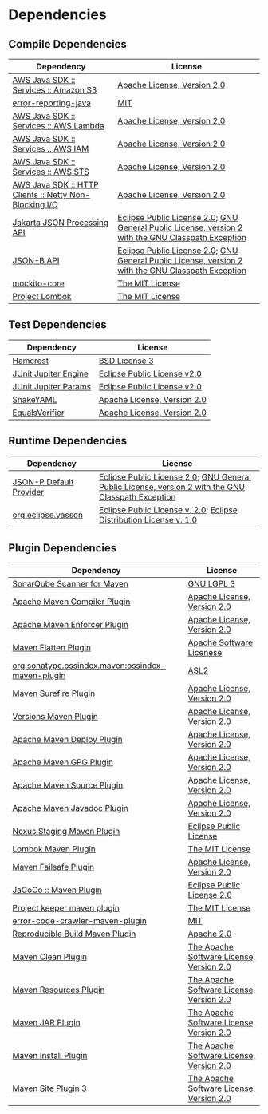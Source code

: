 <!-- @formatter:off -->
# Dependencies

## Compile Dependencies

| Dependency                                                  | License                                                                                                      |
| ----------------------------------------------------------- | ------------------------------------------------------------------------------------------------------------ |
| [AWS Java SDK :: Services :: Amazon S3][0]                  | [Apache License, Version 2.0][1]                                                                             |
| [error-reporting-java][2]                                   | [MIT][3]                                                                                                     |
| [AWS Java SDK :: Services :: AWS Lambda][0]                 | [Apache License, Version 2.0][1]                                                                             |
| [AWS Java SDK :: Services :: AWS IAM][0]                    | [Apache License, Version 2.0][1]                                                                             |
| [AWS Java SDK :: Services :: AWS STS][0]                    | [Apache License, Version 2.0][1]                                                                             |
| [AWS Java SDK :: HTTP Clients :: Netty Non-Blocking I/O][4] | [Apache License, Version 2.0][1]                                                                             |
| [Jakarta JSON Processing API][5]                            | [Eclipse Public License 2.0][6]; [GNU General Public License, version 2 with the GNU Classpath Exception][7] |
| [JSON-B API][8]                                             | [Eclipse Public License 2.0][6]; [GNU General Public License, version 2 with the GNU Classpath Exception][7] |
| [mockito-core][9]                                           | [The MIT License][10]                                                                                        |
| [Project Lombok][11]                                        | [The MIT License][12]                                                                                        |

## Test Dependencies

| Dependency                 | License                           |
| -------------------------- | --------------------------------- |
| [Hamcrest][13]             | [BSD License 3][14]               |
| [JUnit Jupiter Engine][15] | [Eclipse Public License v2.0][16] |
| [JUnit Jupiter Params][15] | [Eclipse Public License v2.0][16] |
| [SnakeYAML][17]            | [Apache License, Version 2.0][18] |
| [EqualsVerifier][19]       | [Apache License, Version 2.0][18] |

## Runtime Dependencies

| Dependency                   | License                                                                                                      |
| ---------------------------- | ------------------------------------------------------------------------------------------------------------ |
| [JSON-P Default Provider][5] | [Eclipse Public License 2.0][6]; [GNU General Public License, version 2 with the GNU Classpath Exception][7] |
| [org.eclipse.yasson][20]     | [Eclipse Public License v. 2.0][21]; [Eclipse Distribution License v. 1.0][22]                               |

## Plugin Dependencies

| Dependency                                              | License                                        |
| ------------------------------------------------------- | ---------------------------------------------- |
| [SonarQube Scanner for Maven][23]                       | [GNU LGPL 3][24]                               |
| [Apache Maven Compiler Plugin][25]                      | [Apache License, Version 2.0][26]              |
| [Apache Maven Enforcer Plugin][27]                      | [Apache License, Version 2.0][26]              |
| [Maven Flatten Plugin][28]                              | [Apache Software Licenese][18]                 |
| [org.sonatype.ossindex.maven:ossindex-maven-plugin][29] | [ASL2][18]                                     |
| [Maven Surefire Plugin][30]                             | [Apache License, Version 2.0][26]              |
| [Versions Maven Plugin][31]                             | [Apache License, Version 2.0][26]              |
| [Apache Maven Deploy Plugin][32]                        | [Apache License, Version 2.0][26]              |
| [Apache Maven GPG Plugin][33]                           | [Apache License, Version 2.0][18]              |
| [Apache Maven Source Plugin][34]                        | [Apache License, Version 2.0][26]              |
| [Apache Maven Javadoc Plugin][35]                       | [Apache License, Version 2.0][26]              |
| [Nexus Staging Maven Plugin][36]                        | [Eclipse Public License][37]                   |
| [Lombok Maven Plugin][38]                               | [The MIT License][3]                           |
| [Maven Failsafe Plugin][39]                             | [Apache License, Version 2.0][26]              |
| [JaCoCo :: Maven Plugin][40]                            | [Eclipse Public License 2.0][41]               |
| [Project keeper maven plugin][42]                       | [The MIT License][43]                          |
| [error-code-crawler-maven-plugin][44]                   | [MIT][3]                                       |
| [Reproducible Build Maven Plugin][45]                   | [Apache 2.0][18]                               |
| [Maven Clean Plugin][46]                                | [The Apache Software License, Version 2.0][18] |
| [Maven Resources Plugin][47]                            | [The Apache Software License, Version 2.0][18] |
| [Maven JAR Plugin][48]                                  | [The Apache Software License, Version 2.0][18] |
| [Maven Install Plugin][49]                              | [The Apache Software License, Version 2.0][18] |
| [Maven Site Plugin 3][50]                               | [The Apache Software License, Version 2.0][18] |

[0]: https://aws.amazon.com/sdkforjava
[1]: https://aws.amazon.com/apache2.0
[2]: https://github.com/exasol/error-reporting-java
[3]: https://opensource.org/licenses/MIT
[4]: https://aws.amazon.com/sdkforjava/http-clients/netty-nio-client
[5]: https://github.com/eclipse-ee4j/jsonp
[6]: https://projects.eclipse.org/license/epl-2.0
[7]: https://projects.eclipse.org/license/secondary-gpl-2.0-cp
[8]: https://eclipse-ee4j.github.io/jsonb-api
[9]: https://github.com/mockito/mockito
[10]: https://github.com/mockito/mockito/blob/main/LICENSE
[11]: https://projectlombok.org
[12]: https://projectlombok.org/LICENSE
[13]: http://hamcrest.org/JavaHamcrest/
[14]: http://opensource.org/licenses/BSD-3-Clause
[15]: https://junit.org/junit5/
[16]: https://www.eclipse.org/legal/epl-v20.html
[17]: http://www.snakeyaml.org
[18]: http://www.apache.org/licenses/LICENSE-2.0.txt
[19]: http://www.jqno.nl/equalsverifier
[20]: https://projects.eclipse.org/projects/ee4j.yasson
[21]: http://www.eclipse.org/legal/epl-v20.html
[22]: http://www.eclipse.org/org/documents/edl-v10.php
[23]: http://sonarsource.github.io/sonar-scanner-maven/
[24]: http://www.gnu.org/licenses/lgpl.txt
[25]: https://maven.apache.org/plugins/maven-compiler-plugin/
[26]: https://www.apache.org/licenses/LICENSE-2.0.txt
[27]: https://maven.apache.org/enforcer/maven-enforcer-plugin/
[28]: https://www.mojohaus.org/flatten-maven-plugin/
[29]: https://sonatype.github.io/ossindex-maven/maven-plugin/
[30]: https://maven.apache.org/surefire/maven-surefire-plugin/
[31]: http://www.mojohaus.org/versions-maven-plugin/
[32]: https://maven.apache.org/plugins/maven-deploy-plugin/
[33]: http://maven.apache.org/plugins/maven-gpg-plugin/
[34]: https://maven.apache.org/plugins/maven-source-plugin/
[35]: https://maven.apache.org/plugins/maven-javadoc-plugin/
[36]: http://www.sonatype.com/public-parent/nexus-maven-plugins/nexus-staging/nexus-staging-maven-plugin/
[37]: http://www.eclipse.org/legal/epl-v10.html
[38]: https://anthonywhitford.com/lombok.maven/lombok-maven-plugin/
[39]: https://maven.apache.org/surefire/maven-failsafe-plugin/
[40]: https://www.eclemma.org/jacoco/index.html
[41]: https://www.eclipse.org/legal/epl-2.0/
[42]: https://github.com/exasol/project-keeper/
[43]: https://github.com/exasol/project-keeper/blob/main/LICENSE
[44]: https://github.com/exasol/error-code-crawler-maven-plugin
[45]: http://zlika.github.io/reproducible-build-maven-plugin
[46]: http://maven.apache.org/plugins/maven-clean-plugin/
[47]: http://maven.apache.org/plugins/maven-resources-plugin/
[48]: http://maven.apache.org/plugins/maven-jar-plugin/
[49]: http://maven.apache.org/plugins/maven-install-plugin/
[50]: http://maven.apache.org/plugins/maven-site-plugin/
